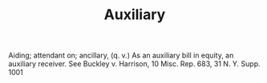 ---
title: Auxiliary
letter: A
permalink: "/definitions/bld-auxiliary.html"
body: Aiding; attendant on; ancillary, (q. v.) As an auxiliary bill in equity, an
  auxiliary receiver. See Buckley v. Harrison, 10 Misc. Rep. 683, 31 N. Y. Supp. 1001
published_at: '2018-07-07'
source: Black's Law Dictionary 2nd Ed (1910)
layout: post
---